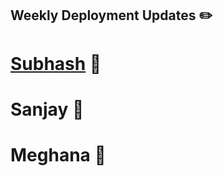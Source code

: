 ## Weekly Deployment Updates  :pencil2:

# [Subhash](https://github.com/Devops-aberdeen/Weekly-Deployments/blob/master/Subhash.md)  :boy:

# Sanjay :boy:

# Meghana :woman:

 
